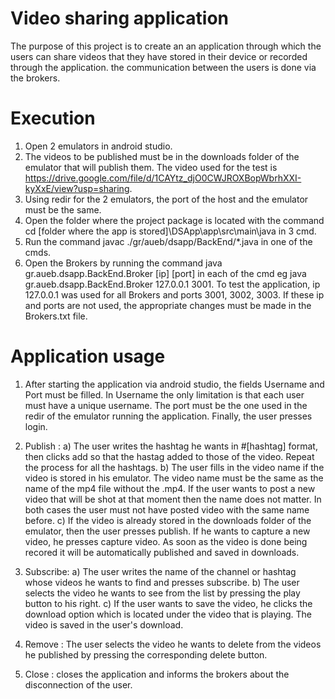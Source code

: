 # Video sharing application

The purpose of this project is to create an an application through which the users can share videos that they have stored in their device or recorded through the application. the communication between the users is done via the brokers.

# Execution  

1. Open 2 emulators in android studio.
2. The videos to be published must be in the downloads folder of the emulator that will publish them. The video used for the test is
https://drive.google.com/file/d/1CAYtz_djO0CWJROXBopWbrhXXI-kyXxE/view?usp=sharing.
3. Using redir for the 2 emulators, the port of the host and the emulator must be the same.
4. Open the folder where the project package is located with the command cd [folder where the app is stored]\DSApp\app\src\main\java in 3 cmd.
5. Run the command javac ./gr/aueb/dsapp/BackEnd/*.java in one of the cmds.
6. Open the Brokers by running the command java gr.aueb.dsapp.BackEnd.Broker [ip] [port] in each of the cmd
eg java gr.aueb.dsapp.BackEnd.Broker 127.0.0.1 3001. To test the application, ip 127.0.0.1 was used for all Brokers
and ports 3001, 3002, 3003. If these ip and ports are not used, the appropriate changes must be made in the Brokers.txt file.

# Application usage

1. After starting the application via android studio, the fields Username and Port must be filled. In Username the only limitation is that each user
must have a unique username. The port must be the one used in the redir of the emulator running the application. Finally, the user presses login.
2. Publish :
    a) The user writes the hashtag he wants in #[hashtag] format, then clicks add so that
    the hastag added to those of the video. Repeat the process for all the hashtags.
    b) The user fills in the video name if the video is stored in his emulator. The video name must be the same as the name of the mp4 file without the .mp4.
    If the user wants to post a new video that will be shot at that moment then the name does not matter. In both cases the user must not have posted
    video with the same name before.
    c) If the video is already stored in the downloads folder of the emulator, then the user presses publish. If he wants to capture a new video, he presses capture video. As soon as
    the video is done being recored it will be automatically published and saved in downloads.

3. Subscribe:
    a) The user writes the name of the channel or hashtag whose videos he wants to find and presses subscribe.
    b) The user selects the video he wants to see from the list by pressing the play button to his right.
    c) If the user wants to save the video, he clicks the download option which is located under the video that is playing. The video is saved in the user's download.
4. Remove : The user selects the video he wants to delete from the videos he published by pressing the corresponding delete button.
5. Close : closes the application and informs the brokers about the disconnection of the user.
